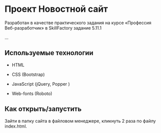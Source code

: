 # Проект Новостной сайт

Разработан в качестве практического задания на курсе «Профессия Веб-разработчик» 
в SkillFactory задание 5.11.1

…

## Используемые технологии

* HTML

* CSS (Bootstrap)

* JavaScript (jQuery, Popper )

* Web-fonts (Roboto)

## Как открыть/запустить

Зайти в папку сайта в файловом менеджере, кликнуть 2 раза по файлу index.html.